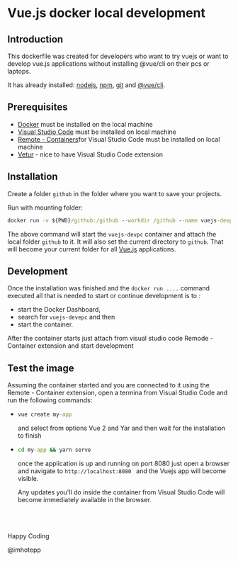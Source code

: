 # Vue.js docker local development

## Introduction

This dockerfile was created for developers who want to try vuejs or want to develop vue.js applications without installing @vue/cli on their pcs or laptops.

It has already installed: [nodejs](https://www.npmjs.com), [npm](https://www.npmjs.com/), [git](https://git-scm.com/) and [@vue/cli](https://vuejs.org/).


## Prerequisites

- [Docker](https://www.docker.com/) must be installed on the local machine
- [Visual Studio Code](https://code.visualstudio.com/) must be installed on local machine
- [Remote - Containers](https://marketplace.visualstudio.com/items?itemName=ms-vscode-remote.remote-containers)for Visual Studio Code must be installed on local machine
- [Vetur](https://marketplace.visualstudio.com/items?itemName=octref.vetur) - nice to have Visual Studio Code extension

## Installation


Create a folder `github` in the folder where you want to save your projects.

Run with mounting folder:

```cmd
docker run -v ${PWD}/github:/github --workdir /github --name vuejs-devpc -it imhotepp/vuejs-devpc:latest
```


The above command will start the `vuejs-devpc` container and attach the local folder `github` to it. It will also set the current directory to `github`. That will become your current folder for all [Vue.js](https://vuejs.org) applications.


## Development

Once the installation was finished and the `docker run ....` command executed all that is needed to start or continue development is to :
- start the Docker Dashboard, 
- search for `vuejs-devepc` and then 
- start the container. 

After the container starts just attach from visual studio code Remode - Container extension and start development

## Test the image

Assuming the container started and you are connected to it using the Remote - Container extension, open a termina from Visual Studio Code and run the following commands:

- 
    ```cmd 
    vue create my-app 
    ``` 
    and select from options Vue 2 and Yar and then wait for the installation to finish
- 
    ```cmd 
    cd my-app && yarn serve 
     ```
    once the application is up and running on port 8080 just open a browser and navigate to ```http://localhost:8080 ``` and the Vuejs app will become visible.


    Any updates you'll do inside the container from Visual Studio Code will become immediately available in the browser.


<br>
<br>
<br>
Happy Coding 

@imhotepp